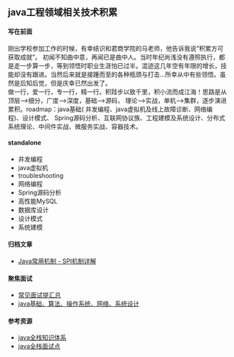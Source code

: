## java工程领域相关技术积累

#### 写在前面

刚出学校参加工作的时候，有幸结识和君商学院的马老师，他告诉我说“积累方可获取成就”。
初闻不知曲中意，再闻已是曲中人。当时年纪尚浅没有遵照执行，都是走一步算一步，等到领悟时职业生涯怕已过半。混迹这几年空有年限的增长，技能却没有跟进。当然后来就是接踵而至的各种瓶颈与打击...所幸从中有些领悟。虽然是后知后觉，但是庆幸已然出发了。<br>
做一行，爱一行，专一行，精一行。积跬步以致千里，积小流而成江海！思路是从顶层-->细分，广度-->深度，基础-->源码， 理论-->实战，单机-->集群，逐步演进累积。roadmap：java基础(
并发编程、java虚拟机及线上故障诊断、网络编程)、设计模式、 Spring源码分析、互联网协议族、工程建模及系统设计、分布式系统理论、中间件实战、微服务实战、容器技术。<br>

#### standalone

- 并发编程
- java虚拟机
- troubleshooting
- 网络编程
- Spring源码分析
- 高性能MySQL
- 数据库设计
- 设计模式
- 系统建模

#### 归档文章

- [Java常用机制 - SPI机制详解](/docs/articles/Java常用机制-SPI机制详解.md)

#### 聚焦面试

- [常见面试提汇总](docs/面试/01常见面试问题汇总.md)
- [java基础、算法、操作系统、网络、系统设计](https://github.com/CyC2018/CS-Notes)

#### 参考资源

- [java全栈知识体系](https://pdai.tech/md/java/basic/java-basic-oop.html)
- [java全栈面试点](https://pdai.tech/md/interview/x-interview.html)



